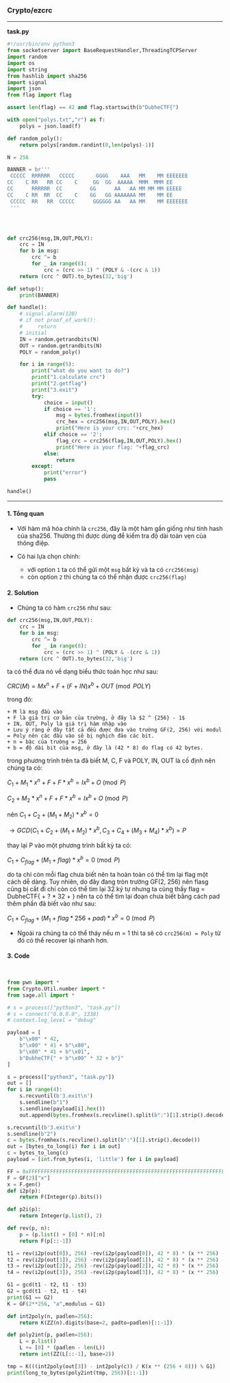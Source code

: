 
### Crypto/ezcrc

---

**task.py**

```py
#!/usr/bin/env python3
from socketserver import BaseRequestHandler,ThreadingTCPServer
import random
import os
import string
from hashlib import sha256
import signal
import json
from flag import flag

assert len(flag) == 42 and flag.startswith(b"DubheCTF{")

with open("polys.txt","r") as f:
    polys = json.load(f)

def random_poly():
    return polys[random.randint(0,len(polys)-1)]

N = 256

BANNER = br'''
 CCCCC  RRRRRR   CCCCC       GGGG    AAA   MM    MM EEEEEEE 
CC    C RR   RR CC    C     GG  GG  AAAAA  MMM  MMM EE      
CC      RRRRRR  CC         GG      AA   AA MM MM MM EEEEE   
CC    C RR  RR  CC    C    GG   GG AAAAAAA MM    MM EE      
 CCCCC  RR   RR  CCCCC      GGGGGG AA   AA MM    MM EEEEEEE 
 '''




def crc256(msg,IN,OUT,POLY):
    crc = IN
    for b in msg:
        crc ^= b
        for _ in range(8):
            crc = (crc >> 1) ^ (POLY & -(crc & 1))
    return (crc ^ OUT).to_bytes(32,'big')

def setup():
    print(BANNER)

def handle():
    # signal.alarm(120)
    # if not proof_of_work():
    #     return
    # initial
    IN = random.getrandbits(N)
    OUT = random.getrandbits(N)
    POLY = random_poly()

    for i in range(5):
        print("what do you want to do?")
        print("1.calculate crc")
        print("2.getflag")
        print("3.exit")
        try:
            choice = input()
            if choice == '1':
                msg = bytes.fromhex(input())
                crc_hex = crc256(msg,IN,OUT,POLY).hex()
                print("Here is your crc: "+crc_hex)
            elif choice == '2':
                flag_crc = crc256(flag,IN,OUT,POLY).hex()
                print("Here is your flag: "+flag_crc)
            else:
                return
        except:
            print("error")
            pass

handle()
```

---

#### 1. Tổng quan 

+ Với hàm mã hóa chính là `crc256`, đây là một hàm gần giống như tính hash của sha256. Thường thì được dùng để kiểm tra độ dài toàn vẹn của thông điệp.

+ Có hai lựa chọn chính:
    + với option `1` ta có thể gửi một `msg` bất kỳ và ta có `crc256(msg)`
    + còn option `2` thì chúng ta có thể nhận được `crc256(flag)`

#### 2. Solution

+ Chúng ta có hàm `crc256` như sau:

```py
def crc256(msg,IN,OUT,POLY):
    crc = IN
    for b in msg:
        crc ^= b
        for _ in range(8):
            crc = (crc >> 1) ^ (POLY & -(crc & 1))
    return (crc ^ OUT).to_bytes(32,'big')
```

ta có thể đưa nó về dạng biểu thức toán học như sau:

$CRC(M) = Mx^n + F + (F + {IN})x^b + {OUT} \pmod{{POLY}}$

trong đó:

    + M là msg đầu vào
    + F là giá trị cơ bản của trường, ở đây là $2 ^ {256} - 1$
    + IN, OUT, Poly là giá trị hàm nhập vào
    + Lưu ý ràng ở đây tất cả đều được đưa vào trường GF(2, 256) với modul = Poly nên các đầu vào sẽ bị nghịch đảo các bit.
    + n = bậc của trường = 256
    + b = độ dài bit của msg, ở đây là (42 * 8) do flag có 42 bytes.


trong phương trình trên ta đã biết M, C, F và POLY, IN, OUT là cố định nên chúng ta có:

$C_1 + M_1 * x ^ n + F + F * x ^ b =  {I}x^b + {O} \pmod{P}$

$C_2 + M_2 * x ^ n + F + F * x ^ b =  {I}x^b + {O} \pmod{P}$

nên $C_1 + C_2 + (M_1 + M_2) * x ^ b = 0$

$\to GCD(C_1 + C_2 + (M_1 + M_2) * x ^ b, C_3 + C_4 + (M_3 + M_4) * x ^ b) = P$

thay lại P vào một phương trình bất kỳ ta có:

$C_1 + C_{flag} + (M_1 + {flag}) * x ^ b = 0 \pmod{P}$

do ta chỉ còn mỗi flag chưa biết nên ta hoàn toàn có thể tìm lại flag một cách dễ dàng. Tuy nhiên, do đây đang tròn trường GF(2, 256) nên flasg cũng bị cắt đi chỉ còn có thể tìm lại 32 ký tự nhưng ta cũng thấy flag = DubheCTF{ + ? * 32 + } nên ta có thể tìm lại đoạn chưa biết bằng cách pad thêm phần đã biết vào như sau:

$C_1 + C_{flag} + (M_1 + {flag * 256 + pad}) * x ^ b = 0 \pmod{P}$

+ Ngoài ra chúng ta có thể tháy nếu m = 1 thì ta sẽ có `crc256(m) = Poly` từ đó có thể recover lại nhanh hơn.

#### 3. Code

```py


from pwn import *
from Crypto.Util.number import *
from sage.all import *

# s = process(["python3", "task.py"])
# s = connect("0.0.0.0", 1338)
# context.log_level = "debug"

payload = [
    b"\x00" * 42,
    b"\x00" * 41 + b"\x80",
    b"\x00" * 41 + b"\x01",
    b"DubheCTF{" + b"\x00" * 32 + b"}"
]

s = process(["python3", "task.py"])
out = []
for i in range(4):
    s.recvuntil(b'3.exit\n')
    s.sendline(b"1")
    s.sendline(payload[i].hex())
    out.append(bytes.fromhex(s.recvline().split(b":")[1].strip().decode()))

s.recvuntil(b'3.exit\n')
s.sendline(b"2")
c = bytes.fromhex(s.recvline().split(b":")[1].strip().decode())
out = [bytes_to_long(i) for i in out]
c = bytes_to_long(c)
payload = [int.from_bytes(i, 'little') for i in payload]

FF = 0xFFFFFFFFFFFFFFFFFFFFFFFFFFFFFFFFFFFFFFFFFFFFFFFFFFFFFFFFFFFFFFFF
F = GF(2)["x"]
x = F.gen()
def i2p(p):
    return F(Integer(p).bits())

def p2i(p):
    return Integer(p.list(), 2)

def rev(p, n):
    p = (p.list() + [0] * n)[:n]
    return F(p[::-1])

t1 = rev(i2p(out[0]), 256) -rev(i2p(payload[0]), 42 * 8) * (x ** 256) - rev(i2p(FF), 256) *(1 + x ** (42 * 8))
t2 = rev(i2p(out[1]), 256) -rev(i2p(payload[1]), 42 * 8) * (x ** 256) - rev(i2p(FF), 256) *(1 + x ** (42 * 8))
t3 = rev(i2p(out[2]), 256) -rev(i2p(payload[2]), 42 * 8) * (x ** 256) - rev(i2p(FF), 256) *(1 + x ** (42 * 8))
t4 = rev(i2p(out[3]), 256) -rev(i2p(payload[3]), 42 * 8) * (x ** 256) - rev(i2p(FF), 256) *(1 + x ** (42 * 8))

G1 = gcd(t1 - t2, t1 - t3)
G2 = gcd(t1 - t2, t1 - t4)
print(G1 == G2)
K = GF(2**256, "a",modulus = G1)

def int2poly(n, padlen=256):
    return K(ZZ(n).digits(base=2, padto=padlen)[::-1])

def poly2int(p, padlen=256):
    L = p.list()
    L += [0] * (padlen - len(L))
    return int(ZZ(L[::-1], base=2))

tmp = K(((int2poly(out[3]) - int2poly(c)) / K(x ** (256 + 8))) % G1)
print(long_to_bytes(poly2int(tmp, 256))[::-1])
```
